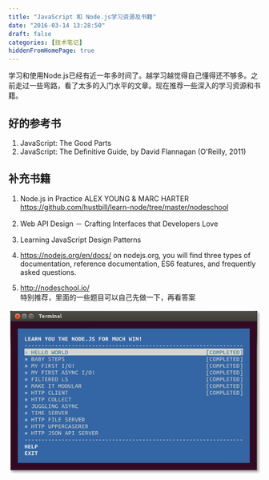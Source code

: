 ```yaml
---
title: "JavaScript 和 Node.js学习资源及书籍"
date: "2016-03-14 13:28:50"
draft: false
categories: [技术笔记]
hiddenFromHomePage: true
---
```

学习和使用Node.js已经有近一年多时间了。越学习越觉得自己懂得还不够多。之前走过一些弯路，看了太多的入门水平的文章。现在推荐一些深入的学习资源和书籍。


好的参考书
----------
1. JavaScript:  The Good Parts    
2. JavaScript: The Definitive Guide, by David Flannagan (O'Reilly, 2011)  


补充书籍
----------
1. Node.js in Practice  ALEX YOUNG & MARC HARTER
https://github.com/hustbill/learn-node/tree/master/nodeschool

2. Web API Design － Crafting Interfaces that Developers Love

3. Learning JavaScript Design Patterns

4. https://nodejs.org/en/docs/ 
on nodejs.org, you will find three types of documentation, reference documentation, ES6 features, and frequently asked questions.

5. http://nodeschool.io/  
  特别推荐，里面的一些题目可以自己先做一下，再看答案

![image](/images/技术笔记/1647554-c27a279fd0678fb6.png)
